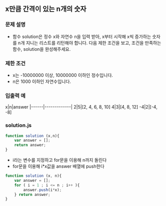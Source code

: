 ## x만큼 간격이 있는 n개의 숫자

### 문제 설명
- 함수 solution은 정수 x와 자연수 n을 입력 받아, x부터 시작해 x씩 증가하는 숫자를 n개 지니는 리스트를 리턴해야 합니다. 다음 제한 조건을 보고, 조건을 만족하는 함수, solution을 완성해주세요.

### 제한 조건
- x는 -10000000 이상, 10000000 이하인 정수입니다.
- n은 1000 이하인 자연수입니다.

### 입출력 예
x|n|answer
|------|-------------|
2|5|[2, 4, 6, 8, 10]
4|3|[4, 8, 12]
-4|2|[-4, -8]

### solution.js
```javascript
function solution (x,n){
    var answer = [];
    return answer;
}
```

- i라는 변수를 지정하고 for문을 이용해 n까지 돌린다
- for문을 이용해 i*x값을 answer 배열에 push한다

```javascript
function solution (x, n){
    var answer = [];
    for ( i = 1 ; i <= n ; i++ ){
        answer.push(i*x);
    } return answer;
}
```